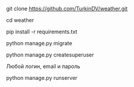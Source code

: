 git clone https://github.com/TurkinDV/weather.git

cd weather

pip install -r requirements.txt

python manage.py migrate

python manage.py createsuperuser

Любой логин, email и пароль

python manage.py runserver

